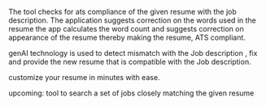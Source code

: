 
The tool checks for ats compliance of the given resume with the job description. 
The application suggests correction on the words used in the resume
the app calculates the word count and suggests correction on appearance of the resume thereby making the resume, ATS compliant.

genAI technology is used to detect mismatch with the Job description , fix and provide the new resume that is  compatible with the Job description. 

customize your resume in minutes with ease.

upcoming: tool to search a set of jobs closely matching the given resume 
